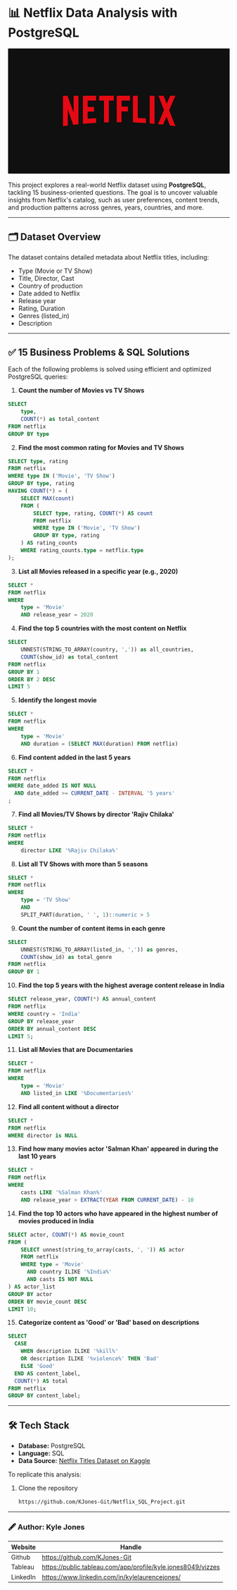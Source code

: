 # 📊 Netflix Data Analysis with PostgreSQL

![](https://github.com/KJones-Git/Netflix_SQL_Project/blob/e82c75f04e6e11ee672200fedcefe5df6f6d97a6/netflix%20logo.png)

This project explores a real-world Netflix dataset using **PostgreSQL**, tackling 15 business-oriented questions. The goal is to uncover valuable insights from Netflix's catalog, such as user preferences, content trends, and production patterns across genres, years, countries, and more.

---

## 🗂 Dataset Overview

The dataset contains detailed metadata about Netflix titles, including:

- Type (Movie or TV Show)
- Title, Director, Cast
- Country of production
- Date added to Netflix
- Release year
- Rating, Duration
- Genres (listed_in)
- Description

---

## ✅ 15 Business Problems & SQL Solutions

Each of the following problems is solved using efficient and optimized PostgreSQL queries:

1. **Count the number of Movies vs TV Shows**  
```sql
SELECT
	type, 
	COUNT(*) as total_content
FROM netflix
GROUP BY type

```

2. **Find the most common rating for Movies and TV Shows**  
```sql
SELECT type, rating
FROM netflix
WHERE type IN ('Movie', 'TV Show')
GROUP BY type, rating
HAVING COUNT(*) = (
    SELECT MAX(count) 
    FROM (
        SELECT type, rating, COUNT(*) AS count
        FROM netflix
        WHERE type IN ('Movie', 'TV Show')
        GROUP BY type, rating
    ) AS rating_counts
    WHERE rating_counts.type = netflix.type
);

```

3. **List all Movies released in a specific year (e.g., 2020)**  
```sql
SELECT * 
FROM netflix
WHERE 
	type = 'Movie'
	AND release_year = 2020
```

4. **Find the top 5 countries with the most content on Netflix**  
```sql
SELECT 
	UNNEST(STRING_TO_ARRAY(country, ',')) as all_countries,
	COUNT(show_id) as total_content
FROM netflix
GROUP BY 1
ORDER BY 2 DESC
LIMIT 5
```

5. **Identify the longest movie**  
```sql
SELECT *
FROM netflix
WHERE 
	type = 'Movie'
	AND duration = (SELECT MAX(duration) FROM netflix)
```

6. **Find content added in the last 5 years**  
```sql
SELECT *
FROM netflix
WHERE date_added IS NOT NULL
  AND date_added >= CURRENT_DATE - INTERVAL '5 years'
;
```
7. **Find all Movies/TV Shows by director 'Rajiv Chilaka'**  
```sql
SELECT *
FROM netflix
WHERE
	director LIKE '%Rajiv Chilaka%'
```

8. **List all TV Shows with more than 5 seasons**  
```sql
SELECT *
FROM netflix
WHERE
	type = 'TV Show'
	AND 
	SPLIT_PART(duration, ' ', 1)::numeric > 5

```

9. **Count the number of content items in each genre**  
```sql
SELECT 
	UNNEST(STRING_TO_ARRAY(listed_in, ',')) as genres,
	COUNT(show_id) as total_genre
FROM netflix
GROUP BY 1
```

10. **Find the top 5 years with the highest average content release in India**  
```sql
SELECT release_year, COUNT(*) AS annual_content
FROM netflix
WHERE country = 'India'
GROUP BY release_year
ORDER BY annual_content DESC
LIMIT 5;

```

11. **List all Movies that are Documentaries**  
```sql
SELECT *
FROM netflix
WHERE 
	type = 'Movie'
	AND listed_in LIKE '%Documentaries%'
```

12. **Find all content without a director**  
```sql
SELECT *
FROM netflix
WHERE director is NULL
```

13. **Find how many movies actor 'Salman Khan' appeared in during the last 10 years**  
```sql
SELECT *
FROM netflix
WHERE 
	casts LIKE '%Salman Khan%'
	AND release_year > EXTRACT(YEAR FROM CURRENT_DATE) - 10

```

14. **Find the top 10 actors who have appeared in the highest number of movies produced in India**  
```sql
SELECT actor, COUNT(*) AS movie_count
FROM (
    SELECT unnest(string_to_array(casts, ', ')) AS actor
    FROM netflix
    WHERE type = 'Movie'
      AND country ILIKE '%India%'
      AND casts IS NOT NULL
) AS actor_list
GROUP BY actor
ORDER BY movie_count DESC
LIMIT 10;
```

15. **Categorize content as 'Good' or 'Bad' based on descriptions**  
```sql
SELECT 
  CASE 
    WHEN description ILIKE '%kill%' 
	OR description ILIKE '%violence%' THEN 'Bad'
    ELSE 'Good'
  END AS content_label,
  COUNT(*) AS total
FROM netflix
GROUP BY content_label;
```

---

## 🛠 Tech Stack

- **Database:** PostgreSQL
- **Language:** SQL
- **Data Source:** [Netflix Titles Dataset on Kaggle](https://www.kaggle.com/datasets/shivamb/netflix-shows)

To replicate this analysis:

1. Clone the repository  
   ```bash
   https://github.com/KJones-Git/Netflix_SQL_Project.git
---

### 🖋 Author: Kyle Jones
|Website     |  Handle   | 
|---------|-----------------|
|Github| https://github.com/KJones-Git        |
|Tableau |   https://public.tableau.com/app/profile/kyle.jones8049/vizzes      |
|LinkedIn |  https://www.linkedin.com/in/kylelaurencejones/      |
